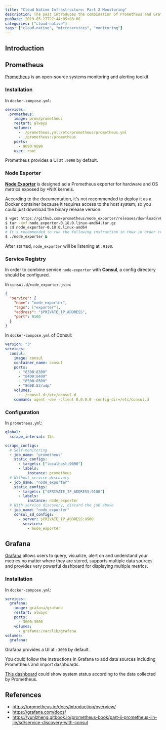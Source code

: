 ```yaml
---
title: "Cloud Native Infrastructure: Part 2 Monitoring"
description: The post introduces the combination of Prometheus and Grafana.
pubDate: 2019-05-27T22:44:05+08:00
categories: ["cloud-native"]
tags: ["cloud-native", "microservices", "monitoring"]
---
```


## Introduction

## Prometheus

[Prometheus](https://prometheus.io/) is an open-source systems monitoring and alerting toolkit.

### Installation

In `docker-compose.yml`:

```yaml
services:
  prometheus:
    image: prom/prometheus
    restart: always
    volumes:
      - ./prometheus.yml:/etc/prometheus/prometheus.yml
      - ./prometheus:/prometheus
    ports:
      - 9090:9090
    user: root
```

Prometheus provides a UI at `:9090` by default.

### Node Exporter

[**Node Exporter**](https://github.com/prometheus/node_exporter) is designed ad a Prometheus exporter for hardware and OS metrics exposed by \*NIX kernels.

According to the documentation, it's not recommended to deploy it as a Docker container because it requires access to the host system, so you could just download the binary release version.

```bash
$ wget https://github.com/prometheus/node_exporter/releases/download/v0.18.0/node_exporter-0.18.0.linux-amd64.tar.gz
$ tar -xvf node_exporter-0.18.0.linux-amd64.tar.gz
$ cd node_exporter-0.18.0.linux-amd64
# It's recommended to run the following instruction in tmux in order to keep it running after exit.
$ ./node_exporter &
```

After started, `node_exporter` will be listening at `:9100`.

### Service Registry

In order to combine service `node-exporter` with **Consul**, a config directory should be configured.

In `consul.d/node_exporter.json`:

```json
{
  "service": {
    "name": "node_exporter",
    "tags": ["exporter"],
    "address": "$PRIVATE_IP_ADDRESS",
    "port": 9100
  }
}
```

In `docker-compose.yml` of Consul:

```yaml
version: "3"
services:
  consul:
    image: consul
    container_name: consul
    ports:
      - "8300:8300"
      - "8400:8400"
      - "8500:8500"
      - "8600:53/udp"
    volumes:
      - ./consul.d:/etc/consul.d
    command: agent -dev -client 0.0.0.0 -config-dir=/etc/consul.d
```

### Configuration

In `prometheus.yml`:

```yaml
global:
  scrape_interval: 15s

scrape_configs:
  # Self-monitoring
  - job_name: "prometheus"
    static_configs:
      - targets: ["localhost:9090"]
      - labels:
          instance: prometheus
  # Without service discovery
  - job_name: "node_exporter"
    static_configs:
      - targets: ["$PRIVATE_IP_ADDRESS:9100"]
      - labels:
          instance: node_exporter
  # With service discovery, discard the job above
  - job_name: "node_exporter"
    consul_sd_configs:
      - server: $PRIVATE_IP_ADDRESS:8500
        services:
          - node_exporter
```

## Grafana

[Grafana](https://grafana.com/) allows users to query, visualize, alert on and understand your metrics no matter where they are stored, supports multiple data sources and provides very powerful dashboard for displaying multiple metrics.

### Installation

In `docker-compose.yml`:

```yaml
services:
  grafana:
    image: grafana/grafana
    restart: always
    ports:
      - 3000:3000
    volumes:
      - grafana:/var/lib/grafana
volumes:
  grafana:
```

Grafana provides a UI at `:3000` by default.

You could follow the instructions in Grafana to add data sources including Prometheus and import dashboards.

[This dashboard](https://grafana.com/dashboards/159) could show system status according to the data collected by Prometheus.

## References

- https://prometheus.io/docs/introduction/overview/
- https://grafana.com/docs/
- https://yunlzheng.gitbook.io/prometheus-book/part-ii-prometheus-jin-jie/sd/service-discovery-with-consul
